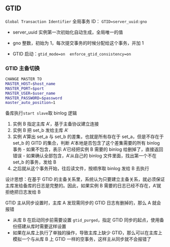 ## GTID

`Global Transaction Identifier` 全局事务 ID： `GTID=server_uuid:gno`
  - server_uuid 实例第一次初始化自动生成，全局唯一的值
  - gno 整数，初始为 1，每次提交事务的时候分配给这个事务，并加 1

- GTID 启动：`gtid_mode=on  enforce_gtid_consistency=on`

### GTID 主备切换

```sh
CHANGE MASTER TO
MASTER_HOST=$host_name
MASTER_PORT=$port
MASTER_USER=$user_name
MASTER_PASSWORD=$password
master_auto_position=1
```

备库执行`start slave`取 binlog 逻辑
  1. 实例 B 指定主库 A’，基于主备协议建立连接
  1. 实例 B 把 set_b 发给主库 A’
  1. 实例 A’算出 set_a 与 set_b 的差集，也就是所有存在于 set_a，但是不存在于 set_b 的 GITD 的集合，判断 A’本地是否包含了这个差集需要的所有 binlog 事务
    - 如果不包含，表示 A’已经把实例 B 需要的 binlog 给删掉了，直接返回错误
    - 如果确认全部包含，A’从自己的 binlog 文件里面，找出第一个不在 set_b 的事务，发给 B
  1. 之后就从这个事务开始，往后读文件，按顺序取 binlog 发给 B 去执行

设计思想：在基于 GTID 的主备关系里，系统认为只要建立主备关系，就必须保证主库发给备库的日志是完整的。因此，如果实例 B 需要的日志已经不存在，A’就拒绝把日志发给 B

GTID 主从同步设置时，主库 A 发现需同步的 GTID 日志有删掉的，那么 A 就会报错
  - 从库 B 在启动同步前需要设置 `gtid_purged`，指定 GTID 同步的起点，使用备份搭建从库时需要这样设置
  - 如果在从库上执行了单独的操作，导致主库上缺少 GTID，那么可以在主库上模拟一个与从库 B 上 GTID 一样的空事务，这样主从同步就不会报错了

